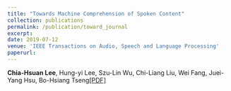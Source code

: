 ```yaml
---
title: "Towards Machine Comprehension of Spoken Content"
collection: publications
permalink: /publication/toward_journal
excerpt: 
date: 2019-07-12
venue: 'IEEE Transactions on Audio, Speech and Language Processing'
paperurl: 
---
```

**Chia-Hsuan Lee**, Hung-yi Lee, Szu-Lin Wu, Chi-Liang Liu, Wei Fang, Juei-Yang Hsu, Bo-Hsiang Tseng[[PDF]](https://ieeexplore.ieee.org/document/8700217)
